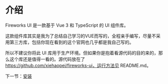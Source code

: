 # 介绍

Fireworks UI 是一款基于 Vue 3 和 TypeScript 的 UI 组件库。

这款组件库其实是我为了总结自己学习的VUE而写的，全程亲手编写，尽量不采用第三方库，包括你现在看到的这个官网也几乎都是我自己写的。

所以不建议你将此 UI 库用于生产环境。但如果你是抱着看源代码的目的来的，那么这个库还是值得一看的。源代码放在了 https://github.com/xiehaopei/fireworks-ui，运行方法见 README.md。

下一节：[安装](/doc/install)